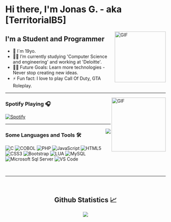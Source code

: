 # Hi there, I'm Jonas G. - aka [TerritorialB5]

<img align="right" alt="GIF" height="160px" src="https://media.giphy.com/media/du3J3cXyzhj75IOgvA/giphy.gif" />

## I'm a Student and Programmer  

- 👨‍ I´m 19yo.
- 👨‍💻 I’m currently studying 'Computer Science and engineering' and working at 'Deloitte'.
- 💪🏼 Future Goals: Learn more technologies - Never stop creating new ideas.
- ⚡ Fun fact: I love to play Call Of Duty, GTA Roleplay.

---

<img align="right" alt="GIF" height="170px" src="https://media.giphy.com/media/J5B1Y8QZnzXXbLQIBu/giphy.gif" />

### Spotify Playing 🎧

[![Spotify](https://novatorem.bgstatic.vercel.app/api/spotify)](https://open.spotify.com/user/l2dldl7co9fsyvyggmxo0q5f1)

---

<img align="right" src="http://estruyf-github.azurewebsites.net/api/VisitorHit?user=Bgstatic&repo=Bgstatic&countColorcountColor&countColor=%237B1E7B"/>


### Some Languages and Tools 🛠 

![C](http://img.shields.io/badge/-C-A8B9CC?style=flat-square&logo=c&logoColor=ffffff)
![COBOL](https://img.shields.io/badge/-COBOL-%231572B6?style=flat-square&logo=COBOLT)
![PHP](https://img.shields.io/badge/-PHP-61DAFB?style=flat-square&logo=php&logoColor=ffffff)
![JavaScript](https://img.shields.io/badge/-JavaScript-%23F7DF1C?style=flat-square&logo=javascript&logoColor=000000&labelColor=%23F7DF1C&color=%23FFCE5A)
![HTML5](https://img.shields.io/badge/-HTML5-%23E44D27?style=flat-square&logo=html5&logoColor=ffffff)
![CSS3](https://img.shields.io/badge/-CSS3-%231572B6?style=flat-square&logo=css3)
![Bootstrap](https://img.shields.io/badge/-Bootstrap-563D7C?style=flat-square&logo=Bootstrap)
![LUA](https://img.shields.io/badge/-LUA-61DAFB?style=flat-square&logo=lua&logoColor=ffffff)
![MySQL](https://img.shields.io/badge/-MySQL-FFCA28?style=flat-square&logo=mysql&logoColor=ffffff)
![Microsoft Sql Server](https://img.shields.io/badge/-Sql%20Server-CC2927?style=flat-square&logo=microsoft-sql-server&logoColor=ffffff)
![VS Code](http://img.shields.io/badge/-VS%20Code-007ACC?style=flat-square&logo=visual-studio-code&logoColor=ffffff)

<br/>

---

<br/>

  <h2 align="center"> Github Statistics 📈 </h2>
  
  <div align="center"> 
    <a href="">
      <img align="center" src="https://github-readme-stats.vercel.app/api/top-langs/?username=TerritorialBreak5&theme=react&line_height=40&hide=css"/>
    </a>
</div

<br/>

[Spotify]: https://open.spotify.com/user/11153360645

